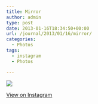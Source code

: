 ```yaml
---
title: Mirror
author: admin
type: post
date: 2013-01-16T18:34:50+00:00
url: /journal/2013/01/16/mirror/
categories:
  - Photos
tags:
  - instagram
  - Photos

---
```

![][1]

<p class="view-instagram">
  <a href="http://instagr.am/p/UjgjE0Kllp/">View on Instagram</a>
</p>

 [1]: http://lobban.org/wordpress//HLIC/f536c22636cbcc20971538cb04dec79a.jpg
